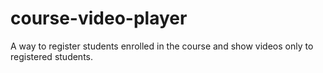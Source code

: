 # course-video-player
A way to register students enrolled in the course and show videos only to registered students.
